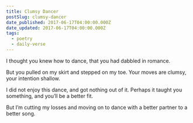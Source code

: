 ```yaml
---
title: Clumsy Dancer
postSlug: clumsy-dancer
date_published: 2017-06-17T04:00:00.000Z
date_updated: 2017-06-17T04:00:00.000Z
tags:
  - poetry
  - daily-verse
---
```


I thought you knew how to dance,
that you had dabbled in romance.

But you pulled on my skirt and stepped on my toe.
Your moves are clumsy, your intention shallow.

I did not enjoy this dance, and got nothing out of it.
Perhaps it taught you something, and you’ll be a better fit.

But I’m cutting my losses and moving on
to dance with a better partner to a better song.
